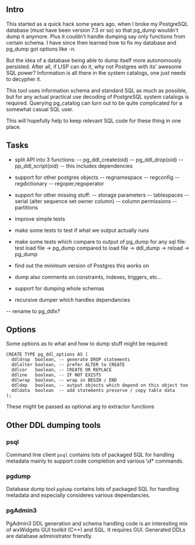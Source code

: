 Intro
-----

This started as a quick hack some years ago, when I broke my PostgreSQL database 
(must have been version 7.3 or so) so that pg_dump wouldn't dump it anymore.
Plus it couldn't handle dumping say only functions from certain schema. 
I have since then learned how to fix my database and pg_dump got options like -n.

But the idea of a database being able to dump itself more autonomously persisted.
After all, if LISP can do it, why not Postgres with its' awesome SQL power? 
Information is all there in the system catalogs, one just needs to decypher it.

This tool uses information schema and standard SQL as much as possible, 
but for any actual practical use decoding of PostgreSQL system catalogs is required. 
Querying pg_catalog can turn out to be quite complicated for a somewhat casual SQL user.

This will hopefully help to keep relevant SQL code for these thing in one place.

Tasks
-----

- split API into 3 functions:
-- pg_ddl_create(oid)
-- pg_ddl_drop(oid)
-- pp_ddl_script(oid) -- this includes dependencies


- support for other postgres objects
-- regnamespace
-- regconfig
-- regdictionary
-- regoper,regoperator

- support for other missing stuff:
-- storage parameters
-- tablespaces
-- serial (alter sequence set owner column)
-- column permissions
-- partitions

- improve simple tests
- make some tests to test if what we output actually runs
- make some tests which compare to output of pg_dump for any sql file:
  test load file -> pg_dump compared to load file -> ddl_dump -> reload -> pg_dump
- find out the minimum version of Postgres this works on
- dump also comments on constraints, indexes, triggers, etc...

- support for dumping whole schemas
- recursive dumper which handles dependancies

-- rename to pg_ddlx?


Options
-------

Some options as to what and how to dump stuff might be required:

    CREATE TYPE pg_ddl_options AS (
      ddldrop  boolean, -- generate DROP statements
      ddlalter boolean, -- prefer ALTER to CREATE
      ddlcor   boolean, -- CREATE OR REPLACE 
      ddline   boolean, -- IF NOT EXISTS
      ddlwrap  boolean, -- wrap in BEGIN / END
      ddldep   boolean, -- output objects which depend on this object too
      ddldata  boolean  -- add statements preserve / copy table data
    );

These might be passed as optional arg to extractor functions


Other DDL dumping tools
-----------------------

### psql

Command line client `psql` contains lots of packaged SQL for handling metadata 
mainly to support code completion and various \d* commands.

### pgdump

Database dump tool `pgdump` contains lots of packaged SQL for handling metadata 
and especially consideres various dependancies.

### pgAdmin3

PgAdmin3 DDL generation and schema handling code is an interesting 
mix of wxWidgets GUI toolkit (C++) and SQL. It requires GUI.
Generated DDLs are database administrator friendly.



